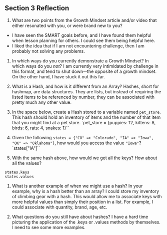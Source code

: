 ## Section 3 Reflection

1. What are two points from the Growth Mindset article and/or video that either resonated with you, or were brand new to you?
* I have seen the SMART goals before, and I have found them helpful when lesson planning for others. I could see them being helpful here.
* I liked the idea that if I am not encountering challenge, then I am probably not solving any problems.

1. In which ways do you currently demonstrate a Growth Mindset? In which ways do you _not_?
I am currently very intimidated by challenge in this format, and tend to shut down--the opposite of a growth mindset. On the other hand, I have stuck it out this far.

1. What is a Hash, and how is it different from an Array?
Hashes, short for hashmap, are data structures. They are lists, but instead of requiring the listed items to be referenced by number, they can be associated with pretty much any other value.

1. In the space below, create a Hash stored to a variable named `pet_store`.  This hash should hold an inventory of items and the number of that item that you might find at a pet store.
`pet_store = {puppies: 12, kittens: 8, birds: 6, rats: 4, snakes: 1}``

1. Given the following `states = {"CO" => "Colorado", "IA" => "Iowa", "OK" => "Oklahoma"}`, how would you access the value `"Iowa"`?
`states["IA"]``

1. With the same hash above, how would we get all the keys?  How about all the values?
```
states.keys
states.values
```

1. What is another example of when we might use a hash?  In your example, why is a hash better than an array?
I could store my inventory of climbing gear with a hash. This would allow me to associate keys with more helpful values than simply their position in a list. For example, I could associate with quantity, brand, age, etc.

1. What questions do you still have about hashes?
I have a hard time picturing the application of the .keys or .values methods by themselves. I need to see some more examples.
